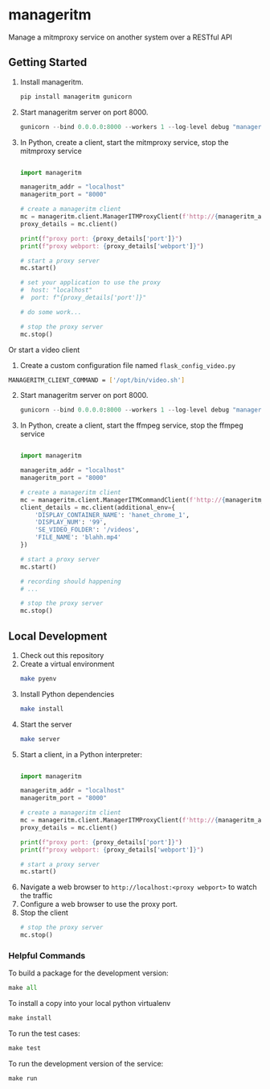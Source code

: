 # manageritm

Manage a mitmproxy service on another system over a RESTful API

## Getting Started

1. Install manageritm.
   ```python
   pip install manageritm gunicorn
   ```
2. Start manageritm server on port 8000.
   ```python
   gunicorn --bind 0.0.0.0:8000 --workers 1 --log-level debug "manageritm.app:main()"
   ```
3. In Python, create a client, start the mitmproxy service, stop the mitmproxy service
   ```python

   import manageritm

   manageritm_addr = "localhost"
   manageritm_port = "8000"

   # create a manageritm client
   mc = manageritm.client.ManagerITMProxyClient(f'http://{manageritm_addr}:{manageritm_port}')
   proxy_details = mc.client()

   print(f"proxy port: {proxy_details['port']}")
   print(f"proxy webport: {proxy_details['webport']}")

   # start a proxy server
   mc.start()

   # set your application to use the proxy
   #  host: "localhost"
   #  port: f"{proxy_details['port']}"

   # do some work...

   # stop the proxy server
   mc.stop()
   ```

Or start a video client

1. Create a custom configuration file named `flask_config_video.py`
  ```bash
  MANAGERITM_CLIENT_COMMAND = ['/opt/bin/video.sh']
  ```

2. Start manageritm server on port 8000.
   ```python
   gunicorn --bind 0.0.0.0:8000 --workers 1 --log-level debug "manageritm.app:main()"
   ```

3. In Python, create a client, start the ffmpeg service, stop the ffmpeg service
   ```python

   import manageritm

   manageritm_addr = "localhost"
   manageritm_port = "8000"

   # create a manageritm client
   mc = manageritm.client.ManagerITMCommandClient(f'http://{manageritm_addr}:{manageritm_port}')
   client_details = mc.client(additional_env={
       'DISPLAY_CONTAINER_NAME': 'hanet_chrome_1',
       'DISPLAY_NUM': '99',
       'SE_VIDEO_FOLDER': '/videos',
       'FILE_NAME': 'blahh.mp4'
   })

   # start a proxy server
   mc.start()

   # recording should happening
   # ...

   # stop the proxy server
   mc.stop()
   ```

## Local Development

1. Check out this repository
2. Create a virtual environment
   ```bash
   make pyenv
   ```
3. Install Python dependencies
   ```bash
   make install
   ```
4. Start the server
   ```bash
   make server
   ```
5. Start a client, in a Python interpreter:
   ```python

   import manageritm

   manageritm_addr = "localhost"
   manageritm_port = "8000"

   # create a manageritm client
   mc = manageritm.client.ManagerITMProxyClient(f'http://{manageritm_addr}:{manageritm_port}')
   proxy_details = mc.client()

   print(f"proxy port: {proxy_details['port']}")
   print(f"proxy webport: {proxy_details['webport']}")

   # start a proxy server
   mc.start()
   ```
6. Navigate a web browser to `http://localhost:<proxy webport>` to watch the traffic
7. Configure a web browser to use the proxy port.
8. Stop the client
   ```python
   # stop the proxy server
   mc.stop()
   ```

### Helpful Commands

To build a package for the development version:
```python
make all
```

To install a copy into your local python virtualenv
```python
make install
```

To run the test cases:
```python
make test
```

To run the development version of the service:
```python
make run
```

